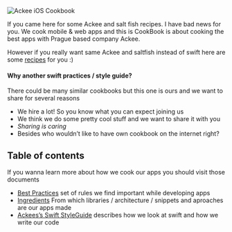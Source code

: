 
![][image-1]

If you came here for some Ackee and salt fish recipes. I have bad news for you. We cook mobile & web apps and this is CookBook is about cooking the best apps with Prague based company Ackee. 

However if you really want same Ackee and saltfish instead of swift here are some [recipes][1] for you :)

#### Why another swift practices / style guide?

There could be many similar cookbooks but this one is ours and we want to share for several reasons
- We hire a lot! So you know what you can expect joining us
- We think we do some pretty cool stuff and we want to share it with you 
- *Sharing is caring*
- Besides who wouldn’t like to have own cookbook on the internet right?

## Table of contents

If you wanna learn more about how we cook our apps you should visit those documents 
- [Best Practices]() set of rules we find important while developing apps 
- [Ingredients]() From which libraries / architecture / snippets and aproaches are our apps made
- [Ackees’s Swift StyleGuide]() describes how we look at swift and how we write our code

[1]:	https://cookpad.com/us/search/ackee


[image-1]:	https://github.com/AckeeCZ/ios-cookbook/raw/master/assets/ack_opensource_logo.png "Ackee iOS Cookbook"